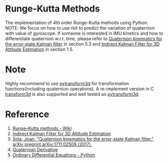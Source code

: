# Runge-Kutta Methods
The implementation of 4th order Runge-Kutta methods using Python.  
NOTE: We focus on how to use rk4 to predict the variation of quaternion with value of gyroscope. If someone is interested in IMU kinetics and how to differentiate quaternion w.r.t. time, please refer to [Quaternion kinematics for the error-state Kalman filter](https://arxiv.org/pdf/1711.02508.pdf) in section 5.3 and [Indirect Kalman Filter for 3D Attitude Estimation](http://mars.cs.umn.edu/tr/reports/Trawny05b.pdf) in section 1.5.

# Note
Highly recommend to use [pytransform3d](https://github.com/dfki-ric/pytransform3d) for transformation functions(including quaternion operations).
A re-implement version in C [transform3d](https://github.com/luckykk273/transform3d) is also supported and well tested as [pytransform3d](https://github.com/dfki-ric/pytransform3d).

# Reference
1. [Runge–Kutta methods - Wiki](https://en.wikipedia.org/wiki/Runge%E2%80%93Kutta_methods)
2. [Indirect Kalman Filter for 3D Attitude Estimation](http://mars.cs.umn.edu/tr/reports/Trawny05b.pdf)
3. [Sola, Joan. "Quaternion kinematics for the error-state Kalman filter." arXiv preprint arXiv:1711.02508 (2017).](https://arxiv.org/pdf/1711.02508.pdf)
4. [Quaternion Derivative](https://ahrs.readthedocs.io/en/latest/filters/angular.html#quaternion-derivative)
5. [Ordinary Differential Equations - Python](https://www.youtube.com/playlist?list=PLOpuotr4uJanMUBomGSIxmpyu-dGM8hnd)
